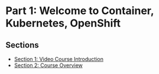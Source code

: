 # Part 1: Welcome to Container, Kubernetes, OpenShift

## Sections

- [Section 1: Video Course Introduction](01_v_course-introduction.md)
- [Section 2: Course Overview](02_r_course-overview.md)